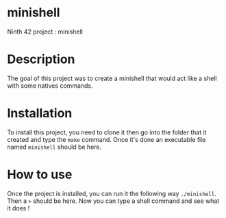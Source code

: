 # minishell
Ninth 42 project : minishell

# Description
The goal of this project was to create a minishell that would act like a shell with some natives commands.

# Installation
To install this project, you need to clone it then go into the folder that it created and type the `make` command. Once it's done an executable file named `minishell` should be here.

# How to use
Once the project is installed, you can run it the following way `./minishell`. Then a `>` should be here. Now you can type a shell command and see what it does !

